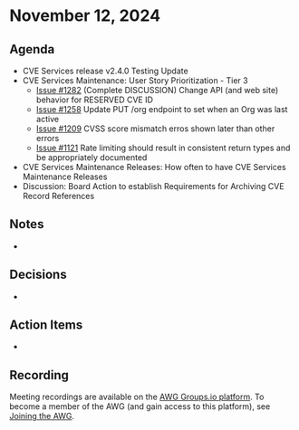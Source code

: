# November 12, 2024

## Agenda

*  CVE Services release v2.4.0 Testing Update
*  CVE Services Maintenance: User Story Prioritization - Tier 3
     * [Issue #1282](https://github.com/CVEProject/cve-services/issues/1282) (Complete DISCUSSION) Change API (and web site) behavior for RESERVED CVE ID
     * [Issue #1258](https://github.com/CVEProject/cve-services/issues/1258) Update PUT /org endpoint to set when an Org was last active 
     * [Issue #1209](https://github.com/CVEProject/cve-services/issues/1209) CVSS score mismatch erros shown later than other errors
     * [Issue #1121](https://github.com/CVEProject/cve-services/issues/1121) Rate limiting should result in consistent return types and be appropriately documented
* CVE Services Maintenance Releases: How often to have CVE Services Maintenance Releases
* Discussion: Board Action to establish Requirements for Archiving CVE Record References

## Notes

*

## Decisions

*

## Action Items

*

## Recording

Meeting recordings are available on the [AWG Groups.io platform](https://cve-cwe-programs.groups.io/g/AWG/files/MeetingRecordings).
To become a member of the AWG (and gain access to this platform), see [Joining the AWG](https://github.com/CVEProject/automation-working-group?tab=readme-ov-file#joining-the-awg).
